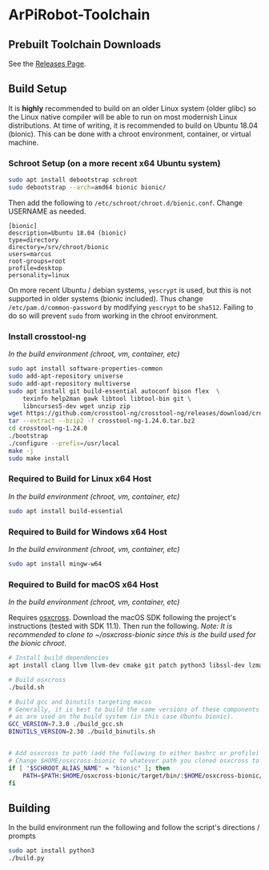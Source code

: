 # ArPiRobot-Toolchain


## Prebuilt Toolchain Downloads

See the [Releases Page](https://github.com/ArPiRobot/ArPiRobot-Toolchain/releases). 


## Build Setup

It is **highly** recommended to build on an older Linux system (older glibc) so the Linux native compiler will be able to run on most modernish Linux distributions. At time of writing, it is recommended to build on Ubuntu 18.04 (bionic). This can be done with a chroot environment, container, or virtual machine.

### Schroot Setup (on a more recent x64 Ubuntu system)

```sh
sudo apt install debootstrap schroot
sudo debootstrap --arch=amd64 bionic bionic/
```

Then add the following to `/etc/schroot/chroot.d/bionic.conf`. Change USERNAME as needed.

```
[bionic]
description=Ubuntu 18.04 (bionic)
type=directory
directory=/srv/chroot/bionic
users=marcus
root-groups=root
profile=desktop
personality=linux
```

On more recent Ubuntu / debian systems, `yescrypt` is used, but this is not supported in older systems (bionic included). Thus change `/etc/pam.d/common-password` by modifying `yescrypt` to be `sha512`. Failing to do so will prevent `sudo` from working in the chroot environment.


### Install crosstool-ng

*In the build environment (chroot, vm, container, etc)*

```sh
sudo apt install software-properties-common
sudo add-apt-repository universe
sudo add-apt-repository multiverse
sudo apt install git build-essential autoconf bison flex  \
    texinfo help2man gawk libtool libtool-bin git \
    libncurses5-dev wget unzip zip
wget https://github.com/crosstool-ng/crosstool-ng/releases/download/crosstool-ng-1.24.0/crosstool-ng-1.24.0.tar.bz2
tar --extract --bzip2 -f crosstool-ng-1.24.0.tar.bz2
cd crosstool-ng-1.24.0
./bootstrap
./configure --prefix=/usr/local
make -j
sudo make install
```


### Required to Build for Linux x64 Host

*In the build environment (chroot, vm, container, etc)*

```sh
sudo apt install build-essential
```

### Required to Build for Windows x64 Host

*In the build environment (chroot, vm, container, etc)*

```sh
sudo apt install mingw-w64
```

### Required to Build for macOS x64 Host

*In the build environment (chroot, vm, container, etc)*

Requires [osxcross](https://github.com/tpoechtrager/osxcross). Download the macOS SDK following the project's instructions (tested with SDK 11.1). Then run the following. *Note: It is recommended to clone to ~/osxcross-bionic since this is the build used for the bionic chroot*.

```sh
# Install build dependencies
apt install clang llvm llvm-dev cmake git patch python3 libssl-dev lzma-dev libxml2-dev libgmp-dev libmpfr-dev libmpc-dev

# Build osxcross
./build.sh

# Build gcc and binutils targeting macos
# Generally, it is best to build the same versions of these components 
# as are used on the build system (in this case Ubuntu bionic).
GCC_VERSION=7.3.0 ./build_gcc.sh
BINUTILS_VERSION=2.30 ./build_binutils.sh


# Add osxcross to path (add the following to either bashrc or profile)
# Change $HOME/osxcross-bionic to whatever path you cloned osxcross to
if [ "$SCHROOT_ALIAS_NAME" = "bionic" ]; then
    PATH=$PATH:$HOME/osxcross-bionic/target/bin/:$HOME/osxcross-bionic/target/binutils/bin
fi
```


## Building

In the build environment run the following and follow the script's directions / prompts

```sh
sudo apt install python3
./build.py
```
